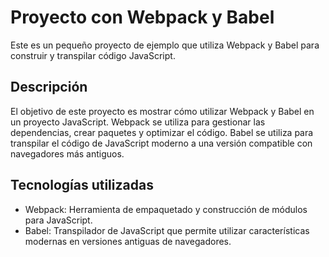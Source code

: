 # Proyecto con Webpack y Babel

Este es un pequeño proyecto de ejemplo que utiliza Webpack y Babel para construir y transpilar código JavaScript.

## Descripción

El objetivo de este proyecto es mostrar cómo utilizar Webpack y Babel en un proyecto JavaScript. Webpack se utiliza para gestionar las dependencias, crear paquetes y optimizar el código. Babel se utiliza para transpilar el código de JavaScript moderno a una versión compatible con navegadores más antiguos.

## Tecnologías utilizadas

- Webpack: Herramienta de empaquetado y construcción de módulos para JavaScript.
- Babel: Transpilador de JavaScript que permite utilizar características modernas en versiones antiguas de navegadores.
